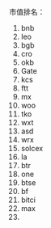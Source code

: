 市值排名：

1. bnb
2. leo
3. bgb 
4. cro 
5. okb
6. Gate
7. kcs
8. ftt
9. mx
10. woo
11. tko
12. wxt
13. asd
14. wrx
15. solcex
16. la
17. btr
18. one
19. btse
20. bf
21. bitci
22. max
23. 